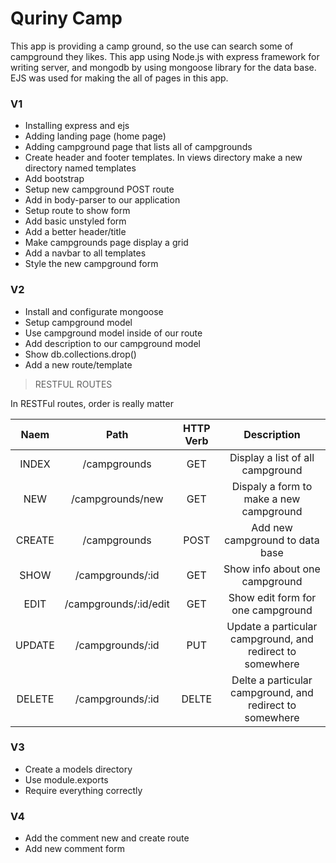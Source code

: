 # Quriny Camp

This app is providing a camp ground, so the use can search some of campground they likes. This app using Node.js with express framework for writing server, and mongodb by using mongoose library for the data base. EJS was used for making the all of pages in this app.

### V1

- Installing express and ejs
- Adding landing page (home page)
- Adding campground page that lists all of campgrounds
- Create header and footer templates. In views directory make a new directory named templates
- Add bootstrap
- Setup new campground POST route
- Add in body-parser to our application
- Setup route to show form
- Add basic unstyled form
- Add a better header/title
- Make campgrounds page display a grid
- Add a navbar to all templates
- Style the new campground form

### V2

- Install and configurate mongoose
- Setup campground model
- Use campground model inside of our route
- Add description to our campground model
- Show db.collections.drop()
- Add a new route/template

> RESTFUL ROUTES

In RESTFul routes, order is really matter

|  Naem  |         Path          | HTTP Verb |                        Description                        |
| :----: | :-------------------: | :-------: | :-------------------------------------------------------: |
| INDEX  |     /campgrounds      |    GET    |             Display a list of all campground              |
|  NEW   |   /campgrounds/new    |    GET    |          Dispaly a form to make a new campground          |
| CREATE |     /campgrounds      |   POST    |              Add new campground to data base              |
|  SHOW  |   /campgrounds/:id    |    GET    |              Show info about one campground               |
|  EDIT  | /campgrounds/:id/edit |    GET    |             Show edit form for one campground             |
| UPDATE |   /campgrounds/:id    |    PUT    | Update a particular campground, and redirect to somewhere |
| DELETE |   /campgrounds/:id    |   DELTE   | Delte a particular campground, and redirect to somewhere  |

### V3

- Create a models directory
- Use module.exports
- Require everything correctly

### V4

- Add the comment new and create route
- Add new comment form
